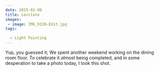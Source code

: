 ```yaml
---
date: 2015-02-08
title: Levitate
images: 
 - image: IMG_9138-Edit.jpg
tags:

  - Light Painting
---
```

Yup, you guessed it; We spent another weekend working on the dining room floor. To celebrate it _almost_ being completed, and in some desperation to take a photo today, I took this shot.